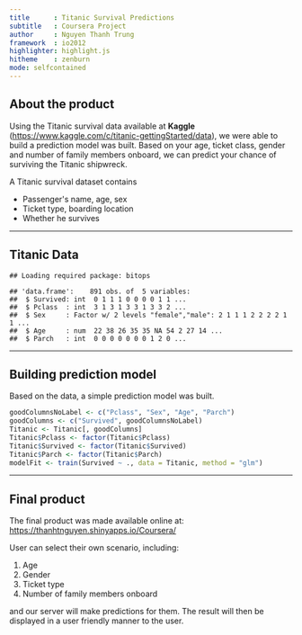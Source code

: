```yaml
---
title      : Titanic Survival Predictions
subtitle   : Coursera Project
author     : Nguyen Thanh Trung
framework  : io2012
highlighter: highlight.js
hitheme    : zenburn
mode: selfcontained
---
```


## About the product

Using the Titanic survival data available at **Kaggle** (https://www.kaggle.com/c/titanic-gettingStarted/data), 
we were able to build a prediction model was built. Based on your age, ticket class, gender and 
number of family members onboard, we can predict your chance of surviving the Titanic shipwreck.

A Titanic survival dataset contains
- Passenger's name, age, sex
- Ticket type, boarding location
- Whether he survives

---

## Titanic Data


```
## Loading required package: bitops
```

```
## 'data.frame':	891 obs. of  5 variables:
##  $ Survived: int  0 1 1 1 0 0 0 0 1 1 ...
##  $ Pclass  : int  3 1 3 1 3 3 1 3 3 2 ...
##  $ Sex     : Factor w/ 2 levels "female","male": 2 1 1 1 2 2 2 2 1 1 ...
##  $ Age     : num  22 38 26 35 35 NA 54 2 27 14 ...
##  $ Parch   : int  0 0 0 0 0 0 0 1 2 0 ...
```

---

## Building prediction model

Based on the data, a simple prediction model was built.


```r
goodColumnsNoLabel <- c("Pclass", "Sex", "Age", "Parch")
goodColumns <- c("Survived", goodColumnsNoLabel)
Titanic <- Titanic[, goodColumns]
Titanic$Pclass <- factor(Titanic$Pclass)
Titanic$Survived <- factor(Titanic$Survived)
Titanic$Parch <- factor(Titanic$Parch)
modelFit <- train(Survived ~ ., data = Titanic, method = "glm")
```

---

## Final product

The final product was made available online at: https://thanhtnguyen.shinyapps.io/Coursera/

User can select their own scenario, including:

1. Age
2. Gender
3. Ticket type
4. Number of family members onboard

and our server will make predictions for them. The result will then 
be displayed in a user friendly manner to the user.

